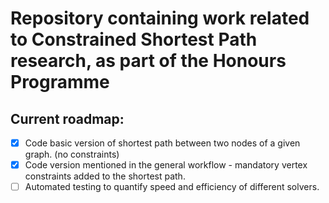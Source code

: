 # Repository containing work related to Constrained Shortest Path research, as part of the Honours Programme 

## Current roadmap:

- [x] Code basic version of shortest path between two nodes of a given graph. (no constraints)
- [x] Code version mentioned in the general workflow - mandatory vertex constraints added to the shortest path.
- [ ] Automated testing to quantify speed and efficiency of different solvers.